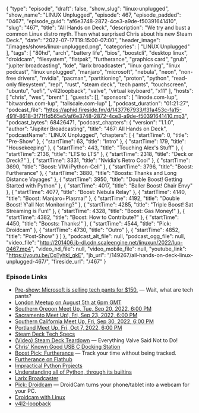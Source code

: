 {
  "type": "episode",
  "draft": false,
  "show_slug": "linux-unplugged",
  "show_name": "LINUX Unplugged",
  "episode": 467,
  "episode_padded": "0467",
  "episode_guid": "af6e3748-2872-4ce3-a9de-f50391641410",
  "slug": "467",
  "title": "All Hands on Deck",
  "description": "We try and bust a common Linux distro myth. Then what surprised Chris about his new Steam Deck.",
  "date": "2022-07-17T19:15:00-07:00",
  "header_image": "/images/shows/linux-unplugged.png",
  "categories": [
    "LINUX Unplugged"
  ],
  "tags": [
    "80hd",
    "arch",
    "battery life",
    "bios",
    "boostcli",
    "desktop linux",
    "droidcam",
    "filesystem",
    "flatpak",
    "furtherance",
    "graphics card",
    "grub",
    "jupiter broadcasting",
    "kde",
    "larix broadcaster",
    "linux gaming",
    "linux podcast",
    "linux unplugged",
    "manjaro",
    "microsoft",
    "nebula",
    "neon",
    "non-free drivers",
    "nvidia",
    "pacman",
    "partitioning",
    "proton",
    "python",
    "read-only filesystem",
    "repl",
    "rust",
    "steam deck",
    "tech pants",
    "touchscreen",
    "ubuntu",
    "uefi",
    "v4l2loopback",
    "valve",
    "virtual keyboard",
    "x11"
  ],
  "hosts": [
    "chris",
    "wes",
    "brent"
  ],
  "guests": [],
  "sponsors": [
    "linode.com-lup",
    "bitwarden.com-lup",
    "tailscale.com-lup"
  ],
  "podcast_duration": "01:21:27",
  "podcast_file": "https://aphid.fireside.fm/d/1437767933/f31a453c-fa15-491f-8618-3f71f1d565e5/af6e3748-2872-4ce3-a9de-f50391641410.mp3",
  "podcast_bytes": 68426471,
  "podcast_chapters": {
    "version": "1.1.0",
    "author": "Jupiter Broadcasting",
    "title": "467: All Hands on Deck",
    "podcastName": "LINUX Unplugged",
    "chapters": [
      {
        "startTime": 0,
        "title": "Pre-Show"
      },
      {
        "startTime": 63,
        "title": "Intro"
      },
      {
        "startTime": 179,
        "title": "Housekeeping"
      },
      {
        "startTime": 443,
        "title": "Touching Alex's Stuff"
      },
      {
        "startTime": 2136,
        "title": "LTS to LTS"
      },
      {
        "startTime": 2318,
        "title": "Deck or Dreck?"
      },
      {
        "startTime": 3331,
        "title": "Nvidia's Retro Cool"
      },
      {
        "startTime": 3690,
        "title": "Boost: VIM iPython-Cell"
      },
      {
        "startTime": 3796,
        "title": "Boost: Furtherance"
      },
      {
        "startTime": 3880,
        "title": "Boosts: Thanks and Long Distance Voyages"
      },
      {
        "startTime": 3950,
        "title": "Double Boost! Getting Started with Python"
      },
      {
        "startTime": 4017,
        "title": "Baller Boost! Chair Envy"
      },
      {
        "startTime": 4077,
        "title": "Boost: Nebula Relay"
      },
      {
        "startTime": 4140,
        "title": "Boost: Manjaro+Plasma!"
      },
      {
        "startTime": 4192,
        "title": "Double Boost! Y'all Not Monitoring?"
      },
      {
        "startTime": 4285,
        "title": "Triple Boost! Sat Streaming is Fun!"
      },
      {
        "startTime": 4328,
        "title": "Boost: Gas Money!"
      },
      {
        "startTime": 4382,
        "title": "Boost: How to Contribute?"
      },
      {
        "startTime": 4450,
        "title": "Boosts: Thanks!"
      },
      {
        "startTime": 4544,
        "title": "Pick: Droidcam"
      },
      {
        "startTime": 4730,
        "title": "Outro"
      },
      {
        "startTime": 4852,
        "title": "Post-Show"
      }
    ]
  },
  "podcast_alt_file": null,
  "podcast_ogg_file": null,
  "video_file": "http://201406.jb-dl.cdn.scaleengine.net/linuxun/2022/lup-0467.mp4",
  "video_hd_file": null,
  "video_mobile_file": null,
  "youtube_link": "https://youtu.be/CgTyhkI_qkE",
  "jb_url": "/149267/all-hands-on-deck-linux-unplugged-467/",
  "fireside_url": "/467"
}


### Episode Links

  * [Pre-show: Microsoft is selling tech pants for $150.](https://www.zdnet.com/article/microsoft-is-selling-tech-pants-for-150-wait-what-are-tech-pants/ "Pre-show: Microsoft is selling tech pants for $150.") — Wait, what are tech pants?
  * [London Meetup on August 5th at 6pm GMT](https://www.meetup.com/jupiterbroadcasting/events/286056077/ "London Meetup on August 5th at 6pm GMT")
  * [Southern Oregon Meet Up, Tue, Sep 20, 2022, 6:00 PM](https://www.meetup.com/jupiterbroadcasting/events/287248086/ "Southern Oregon Meet Up, Tue, Sep 20, 2022, 6:00 PM")
  * [Sacramento Meet Up!, Fri, Sep 23, 2022, 6:00 PM](https://www.meetup.com/jupiterbroadcasting/events/287248095/ "Sacramento Meet Up!, Fri, Sep 23, 2022, 6:00 PM")
  * [Southern California Meet Up, Fri, Sep 30, 2022, 6:00 PM](https://www.meetup.com/jupiterbroadcasting/events/287248082/ "Southern California Meet Up, Fri, Sep 30, 2022, 6:00 PM")
  * [Portland Meet Up, Fri, Oct 7, 2022, 6:00 PM](https://www.meetup.com/jupiterbroadcasting/events/287237410/ "Portland Meet Up, Fri, Oct 7, 2022, 6:00 PM")
  * [Steam Deck Tech Specs](https://www.steamdeck.com/en/tech "Steam Deck Tech Specs")
  * [(Video) Steam Deck Teardown](https://www.youtube.com/watch?v=4T0RZ6ustKQ "\(Video\) Steam Deck Teardown") — Everything Valve Said Not to Do!
  * [Chris' Known Good USB C Docking Station](https://www.amazon.com/dp/B08Q35VQ79 "Chris' Known Good USB C Docking Station")
  * [Boost Pick: Furtherance](https://github.com/lakoliu/Furtherance "Boost Pick: Furtherance") — Track your time without being tracked.
  * [Furtherance on Flathub](https://flathub.org/apps/details/com.lakoliu.Furtherance "Furtherance on Flathub")
  * [Impractical Python Projects](https://nostarch.com/impracticalpythonprojects "Impractical Python Projects")
  * [Understanding all of Python, through its builtins](https://sadh.life/post/builtins/#str-bytes-int-bool-float-and-complex-the-five-primitives "Understanding all of Python, through its builtins")
  * [Larix Broadcaster](https://softvelum.com/larix/ "Larix Broadcaster")
  * [Pick: Droidcam](https://www.dev47apps.com/ "Pick: Droidcam") — DroidCam turns your phone/tablet into a webcam for your PC.
  * [Droidcam with Linux](https://www.dev47apps.com/droidcam/linux/ "Droidcam with Linux")
  * [v4l2-loopback](https://github.com/umlaeute/v4l2loopback "v4l2-loopback")


